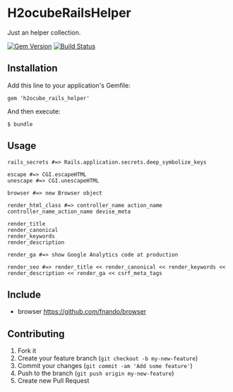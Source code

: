 # H2ocubeRailsHelper

Just an helper collection.

[![Gem Version](https://badge.fury.io/rb/h2ocube_rails_production.png)](http://badge.fury.io/rb/h2ocube_rails_production)
[![Build Status](https://travis-ci.org/h2ocube/h2ocube_rails_helper.png)](https://travis-ci.org/h2ocube/h2ocube_rails_helper)

## Installation

Add this line to your application's Gemfile:

    gem 'h2ocube_rails_helper'

And then execute:

    $ bundle

## Usage

    rails_secrets #=> Rails.application.secrets.deep_symbolize_keys

    escape #=> CGI.escapeHTML
    unescape #=> CGI.unescapeHTML

    browser #=> new Browser object

    render_html_class #=> controller_name action_name controller_name_action_name devise_meta

    render_title
    render_canonical
    render_keywords
    render_description

    render_ga #=> show Google Analytics code at production

    render_seo #=> render_title << render_canonical << render_keywords << render_description << render_ga << csrf_meta_tags

## Include

* browser https://github.com/fnando/browser

## Contributing

1. Fork it
2. Create your feature branch (`git checkout -b my-new-feature`)
3. Commit your changes (`git commit -am 'Add some feature'`)
4. Push to the branch (`git push origin my-new-feature`)
5. Create new Pull Request
